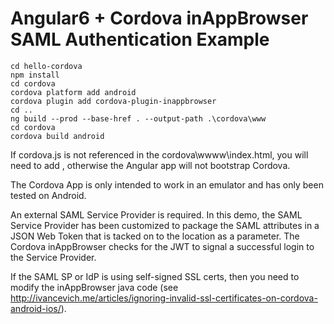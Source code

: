 Angular6 + Cordova inAppBrowser SAML Authentication Example
===========================================================

```
cd hello-cordova
npm install
cd cordova
cordova platform add android
cordova plugin add cordova-plugin-inappbrowser
cd ..
ng build --prod --base-href . --output-path .\cordova\www
cd cordova
cordova build android
```

If cordova.js is not referenced in the cordova\wwww\index.html, you will need to add <script src="cordova.js"></script>, otherwise the Angular app will not bootstrap Cordova.

The Cordova App is only intended to work in an emulator and has only been tested on Android.

An external SAML Service Provider is required.  In this demo, the SAML Service Provider has been customized to package the SAML attributes in a JSON Web Token that is tacked on to the location as a parameter.  The Cordova inAppBrowser checks for the JWT to signal a successful login to the Service Provider.

If the SAML SP or IdP is using self-signed SSL certs, then you need to modify the inAppBrowser java code (see http://ivancevich.me/articles/ignoring-invalid-ssl-certificates-on-cordova-android-ios/).
